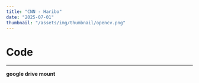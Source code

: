 ```yaml
---
title: "CNN - Haribo"
date: "2025-07-01"
thumbnail: "/assets/img/thumbnail/opencv.png"
---
```


# Code
---
**google drive mount**